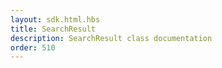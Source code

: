 ```yaml
---
layout: sdk.html.hbs
title: SearchResult
description: SearchResult class documentation
order: 510
---
```

